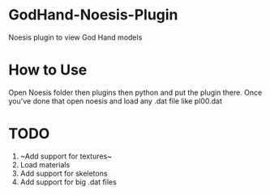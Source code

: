 # GodHand-Noesis-Plugin
Noesis plugin to view God Hand models
# How to Use 
Open Noesis folder then plugins then python and put the plugin there.
Once you've done that open noesis and load any .dat file like pl00.dat
# TODO
1. ~Add support for textures~
2. Load materials
3. Add support for skeletons
4. Add support for big .dat files
